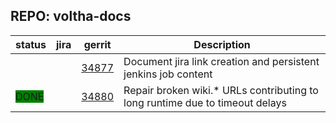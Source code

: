## REPO: voltha-docs

| status | jira | gerrit | Description |
| ------ | -----| ------ | ------------|
|        |      | [34877](https://gerrit.opencord.org/c/voltha-docs/+/34877) | Document jira link creation and persistent jenkins job content |
| <span style="background-color:green">DONE</span> | | [34880](https://gerrit.opencord.org/c/voltha-docs/+/34880) | Repair broken wiki.* URLs contributing to long runtime due to timeout delays |
